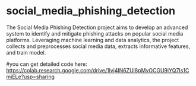 # social_media_phishing_detection
 The Social Media Phishing Detection project aims to develop an advanced system to identify and mitigate phishing attacks on popular social media platforms. Leveraging machine learning and data analytics, the project collects and preprocesses social media data, extracts informative features, and train model.


#you can get detailed code here:  https://colab.research.google.com/drive/1lvj4lN6ZUl8pMvOCGU9iYQ7Is1CmiELe?usp=sharing
